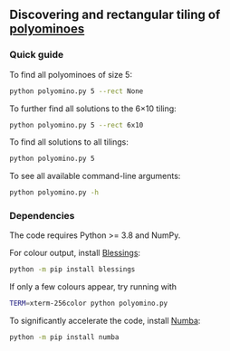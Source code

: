 Discovering and rectangular tiling of [polyominoes](https://en.wikipedia.org/wiki/Polyomino)
---


### Quick guide

To find all polyominoes of size 5:
```bash
python polyomino.py 5 --rect None
```

To further find all solutions to the 6×10 tiling:
```bash
python polyomino.py 5 --rect 6x10
```

To find all solutions to all tilings:
```bash
python polyomino.py 5
```

To see all available command-line arguments:
```bash
python polyomino.py -h
```


### Dependencies
The code requires Python >= 3.8 and NumPy.

For colour output, install [Blessings](https://github.com/erikrose/blessings):
```bash
python -m pip install blessings
```
If only a few colours appear, try running with
```bash
TERM=xterm-256color python polyomino.py
```

To significantly accelerate the code, install [Numba](https://github.com/numba/numba):
```bash
python -m pip install numba
```


